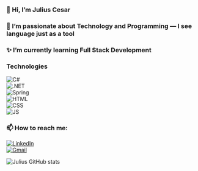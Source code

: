 ### 👋 Hi, I’m Julius Cesar  
### 👀 I’m passionate about Technology and Programming — I see language just as a tool  
### ✨ I’m currently learning Full Stack Development  
### Technologies  
![C#](https://img.shields.io/badge/C%23-239120?style=for-the-badge&logo=c-sharp&logoColor=white)  
![.NET](https://img.shields.io/badge/.NET-5C2D91?style=for-the-badge&logo=.net&logoColor=white)  
![Spring](https://img.shields.io/badge/Spring-6DB33F?style=for-the-badge&logo=spring&logoColor=white)  
![HTML](https://img.shields.io/badge/HTML5-E34F26?style=for-the-badge&logo=html5&logoColor=white)  
![CSS](https://img.shields.io/badge/CSS3-1572B6?style=for-the-badge&logo=css3&logoColor=white)  
![JS](https://img.shields.io/badge/JavaScript-323330?style=for-the-badge&logo=javascript&logoColor=F7DF1E)  

### 📫 How to reach me:

[![LinkedIn](https://img.shields.io/badge/LinkedIn-0077B5?style=for-the-badge&logo=linkedin&logoColor=white)](https://www.linkedin.com/in/julius-cesar-723907226/)  
[![Gmail](https://img.shields.io/badge/Gmail-D14836?style=for-the-badge&logo=gmail&logoColor=white)](mailto:julius.cgm@gmail.com)


![Julius GitHub stats](https://github-readme-stats.vercel.app/api?username=Juliusarc&show_icons=true&theme=radical)

